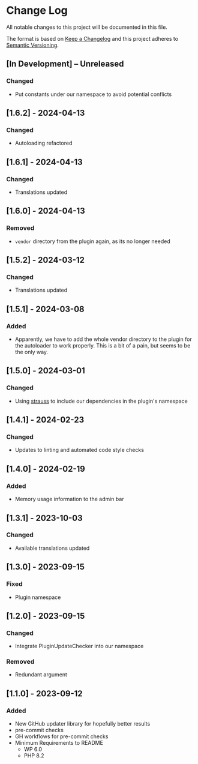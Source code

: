 # Change Log

All notable changes to this project will be documented in this file.

The format is based on [Keep a Changelog](http://keepachangelog.com/)
and this project adheres to [Semantic Versioning](http://semver.org/).

<!--
GitHub MD Syntax:
https://docs.github.com/en/get-started/writing-on-github/getting-started-with-writing-and-formatting-on-github/basic-writing-and-formatting-syntax

Highlighting:
https://docs.github.com/assets/cb-41128/mw-1440/images/help/writing/alerts-rendered.webp

> [!NOTE]
> Highlights information that users should take into account, even when skimming.

> [!IMPORTANT]
> Crucial information necessary for users to succeed.

> [!WARNING]
> Critical content demanding immediate user attention due to potential risks.
-->

## \[In Development\] – Unreleased

<!--
Section Order:

### Added
### Fixed
### Changed
### Deprecated
### Removed
### Security
-->

### Changed

- Put constants under our namespace to avoid potential conflicts

## \[1.6.2\] - 2024-04-13

### Changed

- Autoloading refactored

## \[1.6.1\] - 2024-04-13

### Changed

- Translations updated

## \[1.6.0\] - 2024-04-13

### Removed

- `vendor` directory from the plugin again, as its no longer needed

## \[1.5.2\] - 2024-03-12

### Changed

- Translations updated

## \[1.5.1\] - 2024-03-08

### Added

- Apparently, we have to add the whole vendor directory to the plugin for the
  autoloader to work properly. This is a bit of a pain, but seems to be the only way.

## \[1.5.0\] - 2024-03-01

### Changed

- Using [strauss](https://github.com/BrianHenryIE/strauss) to include our dependencies in the plugin's namespace

## \[1.4.1\] - 2024-02-23

### Changed

- Updates to linting and automated code style checks

## \[1.4.0\] - 2024-02-19

### Added

- Memory usage information to the admin bar

## \[1.3.1\] - 2023-10-03

### Changed

- Available translations updated

## \[1.3.0\] - 2023-09-15

### Fixed

- Plugin namespace

## \[1.2.0\] - 2023-09-15

### Changed

- Integrate PluginUpdateChecker into our namespace

### Removed

- Redundant argument

## \[1.1.0\] - 2023-09-12

### Added

- New GitHub updater library for hopefully better results
- pre-commit checks
- GH workflows for pre-commit checks
- Minimum Requirements to README
  - WP 6.0
  - PHP 8.2
